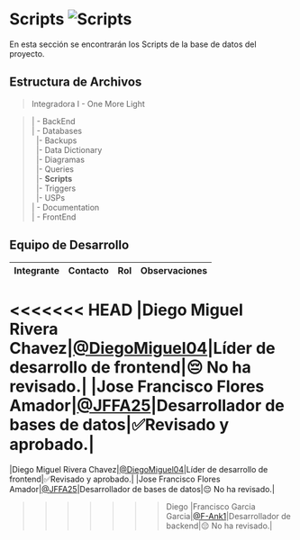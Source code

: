 # Scripts  ![Scripts](https://img.shields.io/badge/MySQL-4479A1?style=for-the-badge&logo=mysql&logoColor=white)
En esta sección se encontrarán los Scripts de la base de datos del proyecto.

## Estructura de Archivos

>Integradora I -  One More Light<br>

>| - BackEnd <br>
>| - Databases<br>
>&nbsp;&nbsp;|- Backups<br>
>&nbsp;&nbsp;|- Data Dictionary<br>
>&nbsp;&nbsp;|- Diagramas<br>
>&nbsp;&nbsp;|- Queries<br>
>&nbsp;&nbsp;|- **Scripts**<br>
>&nbsp;&nbsp;|- Triggers<br>
>&nbsp;&nbsp;|- USPs<br>
>| - Documentation<br>
>| - FrontEnd

## Equipo de Desarrollo

|Integrante|Contacto|Rol|Observaciones|
|------------|--------|---|---|
<<<<<<< HEAD
|Diego Miguel Rivera Chavez|[@DiegoMiguel04](https://github.com/DiegoMiguel04)|Líder de desarrollo de frontend|😔 No ha revisado.|
|Jose Francisco Flores Amador|[@JFFA25](https://github.com/JFFA25)|Desarrollador de bases de datos|✅Revisado y aprobado.|
=======
|Diego Miguel Rivera Chavez|[@DiegoMiguel04](https://github.com/DiegoMiguel04)|Líder de desarrollo de frontend|✅Revisado y aprobado.|
|Jose Francisco Flores Amador|[@JFFA25](https://github.com/JFFA25)|Desarrollador de bases de datos|😔 No ha revisado.|
>>>>>>> Diego
|Francisco Garcia Garcia|[@F-Ank1](https://github.com/F-ank)|Desarrollador de backend|😔 No ha revisado.|
